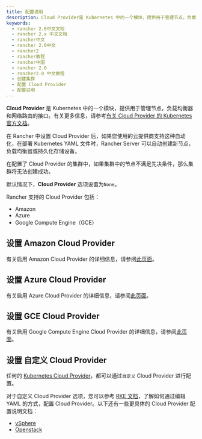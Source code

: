 ```yaml
---
title: 配置说明
description: Cloud Provider是 Kubernetes 中的一个模块，提供用于管理节点，负载均衡器和网络路由的接口。有关更多信息，请参考有关 Cloud Provider 的 Kubernetes 官方文档。在Rancher 中设置 Cloud Provider 后，如果您使用的云提供商支持这种自动化，在部署 Kubernetes YAML 文件时，Rancher Server 可以自动创建新节点，负载均衡器或持久化存储设备。在配置了 Cloud Provider 的集群中，如果集群中的节点不满足先决条件，那么集群将无法创建成功。默认情况下， Cloud Provider选项设置为`None`。支持的 Cloud Provider 包括：Amazon和Azure。
keywords:
  - rancher 2.0中文文档
  - rancher 2.x 中文文档
  - rancher中文
  - rancher 2.0中文
  - rancher2
  - rancher教程
  - rancher中国
  - rancher 2.0
  - rancher2.0 中文教程
  - 创建集群
  - 配置 Cloud Provider
  - 配置说明
---
```


**Cloud Provider** 是 Kubernetes 中的一个模块，提供用于管理节点，负载均衡器和网络路由的接口。有关更多信息，请参考[有关 Cloud Provider 的 Kubernetes 官方文档](https://kubernetes.io/zh/docs/concepts/cluster-administration/cloud-providers/)。

在 Rancher 中设置 Cloud Provider 后，如果您使用的云提供商支持这种自动化，在部署 Kubernetes YAML 文件时，Rancher Server 可以自动创建新节点，负载均衡器或持久化存储设备。

在配置了 Cloud Provider 的集群中，如果集群中的节点不满足先决条件，那么集群将无法创建成功。

默认情况下，**Cloud Provider** 选项设置为`None`。

Rancher 支持的 Cloud Provider 包括：

- Amazon
- Azure
- Google Compute Engine（GCE）

## 设置 Amazon Cloud Provider

有关启用 Amazon Cloud Provider 的详细信息，请参阅[此页面](/docs/rancher2/cluster-provisioning/rke-clusters/cloud-providers/amazon/_index)。

## 设置 Azure Cloud Provider

有关启用 Azure Cloud Provider 的详细信息，请参阅[此页面](/docs/rancher2/cluster-provisioning/rke-clusters/cloud-providers/azure/_index)。

## 设置 GCE Cloud Provider

有关启用 Google Compute Engine Cloud Provider 的详细信息，请参阅[此页面](/docs/rancher2/cluster-provisioning/rke-clusters/cloud-providers/gce/_index)。

## 设置 自定义 Cloud Provider

任何的 [Kubernetes Cloud Provider](https://kubernetes.io/zh/docs/concepts/cluster-administration/cloud-providers/)，都可以通过`自定义` Cloud Provider 进行配置。

对于自定义 Cloud Provider 选项，您可以参考 [RKE 文档](/docs/rke/config-options/cloud-providers/_index)，了解如何通过编辑 YAML 的方式，配置 Cloud Provider。以下还有一些更具体的 Cloud Provider 配置说明文档：

- [vSphere](/docs/rke/config-options/cloud-providers/vsphere/_index)
- [Openstack](/docs/rke/config-options/cloud-providers/openstack/_index)
